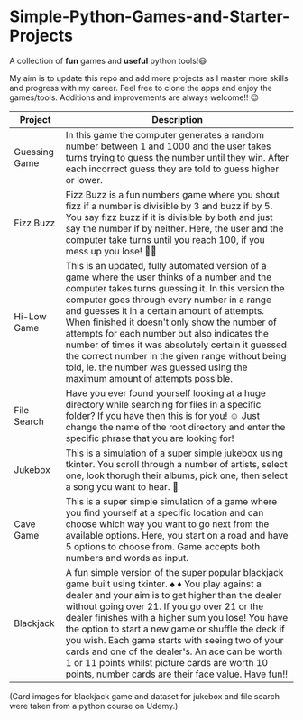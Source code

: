 # Simple-Python-Games-and-Starter-Projects
A collection of **fun** games and **useful** python tools!😃

My aim is to update this repo and add more projects as I master more skills and progress with my career.
Feel free to clone the apps and enjoy the games/tools. Additions and improvements are always welcome!! 😉


|Project|Description|
|-------|-----------|
|Guessing Game|In this game the computer generates a random number between 1 and 1000 and the user takes turns trying to guess the number until they win. After each incorrect guess they are told to guess higher or lower.|
|Fizz Buzz|Fizz Buzz is a fun numbers game where you shout fizz if a number is divisible by 3 and buzz if by 5. You say fizz buzz if it is divisible by both and just say the number if by neither. Here, the user and the computer take turns until you reach 100, if you mess up you lose! 🤦‍♂️|
|Hi-Low Game|This is an updated, fully automated version of a game where the user thinks of a number and the computer takes turns guessing it. In this version the computer goes through every number in a range and guesses it in a certain amount of attempts. When finished it doesn't only show the number of attempts for each number but also indicates the number of times it was absolutely certain it guessed the correct number in the given range without being told, ie. the number was guessed using the maximum amount of attempts possible.|
|File Search|Have you ever found yourself looking at a huge directory while searching for files in a specific folder? If you have then this is for you! ☺️ Just change the name of the root directory and enter the specific phrase that you are looking for!|
|Jukebox|This is a simulation of a super simple jukebox using tkinter. You scroll through a number of artists, select one, look thorugh their albums, pick one, then select a song you want to hear. 🎵|
|Cave Game|This is a super simple simulation of a game where you find yourself at a specific location and can choose which way you want to go next from the available options. Here, you start on a road and have 5 options to choose from. Game accepts both numbers and words as input.|
|Blackjack|A fun simple version of the super popular blackjack game built using tkinter. ♠️ ♦️ You play against a dealer and your aim is to get higher than the dealer without going over 21. If you go over 21 or the dealer finishes with a higher sum you lose! You have the option to start a new game or shuffle the deck if you wish. Each game starts with seeing two of your cards and one of the dealer's. An ace can be worth 1 or 11 points whilst picture cards are worth 10 points, number cards are their face value. Have fun!!|

(Card images for blackjack game and dataset for jukebox and file search were taken from a python course on Udemy.)
